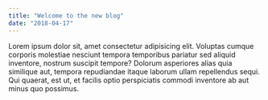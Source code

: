 ```yaml
---
title: "Welcome to the new blog"
date: "2018-04-17"
---
```


Lorem ipsum dolor sit, amet consectetur adipisicing elit. Voluptas cumque corporis molestiae nesciunt tempora temporibus pariatur sed aliquid inventore, nostrum suscipit tempore? Dolorum asperiores alias quia similique aut, tempora repudiandae itaque laborum ullam repellendus sequi. Qui quaerat, est ut, et facilis optio perspiciatis commodi inventore ab aut minus quo possimus.
